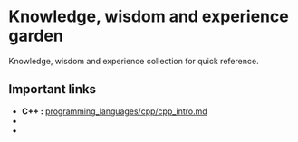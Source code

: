 # Knowledge, wisdom and experience garden
Knowledge, wisdom and experience collection for quick reference.


## Important links
- **C++ :** [programming_languages/cpp/cpp_intro.md](./programming_languages/cpp/cpp_intro.md)
- 
- 